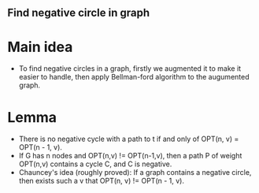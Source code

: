 ## Find negative circle in graph
# Main idea
  * To find negative circles in a graph, firstly we augmented it to make it easier to handle, then apply Bellman-ford algorithm to the augumented graph.
# Lemma
  * There is no negative cycle with a path to t if and only of OPT(n, v) = OPT(n - 1, v).
  * If G has n nodes and OPT(n,v) != OPT(n-1,v), then a path P of weight OPT(n,v) contains a cycle C, and C is negative.
  * Chauncey's idea (roughly proved): If a graph contains a negative circle, then exists such a v that OPT(n, v) != OPT(n - 1, v).